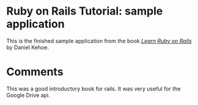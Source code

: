 # Ruby on Rails Tutorial: sample application

This is the finished sample application from the book [*Learn Ruby on Rails*](http://learn-rails.com/) by Daniel Kehoe.

# Comments

This was a good introductory book for rails. It was very useful for the Google Drive api.